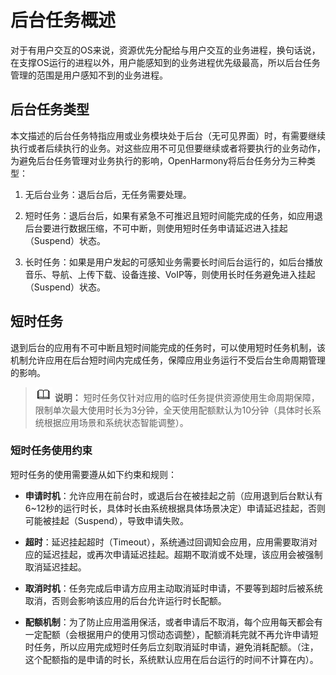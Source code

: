 # 后台任务概述

对于有用户交互的OS来说，资源优先分配给与用户交互的业务进程，换句话说，在支撑OS运行的进程以外，用户能感知到的业务进程优先级最高，所以后台任务管理的范围是用户感知不到的业务进程。


## 后台任务类型

本文描述的后台任务特指应用或业务模块处于后台（无可见界面）时，有需要继续执行或者后续执行的业务。对这些应用不可见但要继续或者将要执行的业务动作，为避免后台任务管理对业务执行的影响，OpenHarmony将后台任务分为三种类型：

1. 无后台业务：退后台后，无任务需要处理。

2. 短时任务：退后台后，如果有紧急不可推迟且短时间能完成的任务，如应用退后台要进行数据压缩，不可中断，则使用短时任务申请延迟进入挂起（Suspend）状态。

3. 长时任务：如果是用户发起的可感知业务需要长时间后台运行的，如后台播放音乐、导航、上传下载、设备连接、VoIP等，则使用长时任务避免进入挂起（Suspend）状态。


## 短时任务

退到后台的应用有不可中断且短时间能完成的任务时，可以使用短时任务机制，该机制允许应用在后台短时间内完成任务，保障应用业务运行不受后台生命周期管理的影响。

> ![icon-note.gif](public_sys-resources/icon-note.gif) **说明：**
> 短时任务仅针对应用的临时任务提供资源使用生命周期保障，限制单次最大使用时长为3分钟，全天使用配额默认为10分钟（具体时长系统根据应用场景和系统状态智能调整）。


### 短时任务使用约束

短时任务的使用需要遵从如下约束和规则：

- **申请时机**：允许应用在前台时，或退后台在被挂起之前（应用退到后台默认有6~12秒的运行时长，具体时长由系统根据具体场景决定）申请延迟挂起，否则可能被挂起（Suspend），导致申请失败。

- **超时**：延迟挂起超时（Timeout），系统通过回调知会应用，应用需要取消对应的延迟挂起，或再次申请延迟挂起。超期不取消或不处理，该应用会被强制取消延迟挂起。

- **取消时机**：任务完成后申请方应用主动取消延时申请，不要等到超时后被系统取消，否则会影响该应用的后台允许运行时长配额。

- **配额机制**：为了防止应用滥用保活，或者申请后不取消，每个应用每天都会有一定配额（会根据用户的使用习惯动态调整），配额消耗完就不再允许申请短时任务，所以应用完成短时任务后立刻取消延时申请，避免消耗配额。（注，这个配额指的是申请的时长，系统默认应用在后台运行的时间不计算在内）。
